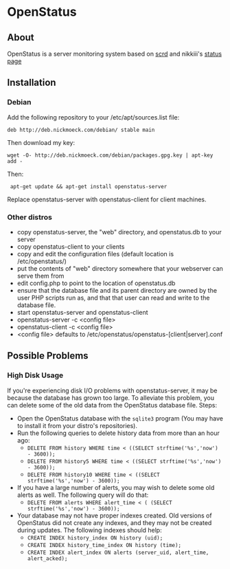 # OpenStatus
## About
OpenStatus is a server monitoring system based on [scrd](https://github.com/DimeCadmium/scrd) and nikkiii's [status page](https://github.com/nikkiii/status)

## Installation

### Debian

Add the following repository to your /etc/apt/sources.list file:

```deb http://deb.nickmoeck.com/debian/ stable main```

Then download my key:

```wget -O- http://deb.nickmoeck.com/debian/packages.gpg.key | apt-key add -```

Then:

``` apt-get update && apt-get install openstatus-server```

Replace openstatus-server with openstatus-client for client machines.


### Other distros
 - copy openstatus-server, the "web" directory, and openstatus.db to your server
 - copy openstatus-client to your clients
 - copy and edit the configuration files (default location is /etc/openstatus/)
 - put the contents of "web" directory somewhere that your webserver can serve them from
 - edit config.php to point to the location of openstatus.db
 - ensure that the database file and its parent directory are owned by the user PHP scripts run as, and that that user can read and write to the database
file.
 - start openstatus-server and openstatus-client
  - openstatus-server -c \<config file\>
  - openstatus-client -c \<config file\>
  - \<config file\> defaults to /etc/openstatus/openstatus-[client|server].conf

## Possible Problems
### High Disk Usage
If you're experiencing disk I/O problems with openstatus-server, it may be because the database has grown too large.  To alleviate this problem, you can delete some of the old data from the OpenStatus database file.
Steps:
 - Open the OpenStatus database with the ```sqlite3``` program (You may have to install it from your distro's repositories). 
 - Run the following queries to delete history data from more than an hour ago: 
   - ```DELETE FROM history WHERE time < ((SELECT strftime('%s','now') - 3600));```
   - ```DELETE FROM history5 WHERE time < ((SELECT strftime('%s','now') - 3600));```
   - ```DELETE FROM history10 WHERE time < ((SELECT strftime('%s','now') - 3600));```
 - If you have a large number of alerts, you may wish to delete some old alerts as well.  The following query will do that:
   - ```DELETE FROM alerts WHERE alert_time < ( (SELECT strftime('%s','now') - 3600));```
 - Your database may not have proper indexes created.  Old versions of OpenStatus did not create any indexes, and they may not be created during updates.  The following indexes should help:
   - ```CREATE INDEX history_index ON history (uid);```
   - ```CREATE INDEX history_time_index ON history (time);```
   - ```CREATE INDEX alert_index ON alerts (server_uid, alert_time, alert_acked);```
